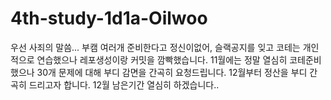 # 4th-study-1d1a-Oilwoo

우선 사죄의 말씀...
부캠 여러개 준비한다고 정신이없어, 슬랙공지를 잊고 코테는 개인적으로 연습했으나 레포생성이랑 커밋을 깜빡했습니다.
11월에는 정말 열심히 코테준비했으나 30개 문제에 대해 부디 감면을 간곡히 요청드립니다.
12월부터 정산을 부디 간곡히 드리고자 합니다.
12월 남은기간 열심히 하겠습니다..